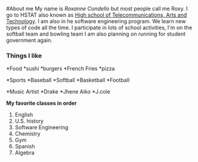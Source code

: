 #About me 
My name is _Roxanne Condello_ but most people call me Roxy. I go to HSTAT also known as [High school of Telecommunications, Arts and Technology](http://www.hstat.org/). I am also in he software engineering program.
We learn new types of code all the time. I participate in lots of school activities, I'm on the softball team and bowling team I am also planning on running for student government again. 
### Things I like
*Food
 *sushi
 *burgers
 *French Fries
 *pizza
 
*Sports
 *Baseball
 *Softball
 *Basketball
 *Football
 
 *Music Artist
  *Drake
  *Jhene Aiko
  *J.cole 

**My favorite classes in order**
1. English
2. U.S. history
3. Software Engineering 
4. Chemistry
5. Gym
6. Spanish
7. Algebra 

